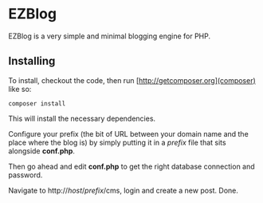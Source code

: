 EZBlog
======

EZBlog is a very simple and minimal blogging engine for PHP.

Installing
----------
To install, checkout the code, then run [http://getcomposer.org](composer) like so:

    composer install

This will install the necessary dependencies.

Configure your prefix (the bit of URL between your domain name and the place where the blog is) by simply putting it in a *prefix* file that sits alongside __conf.php__.

Then go ahead and edit __conf.php__ to get the right database connection and password.

Navigate to http://*host*/*prefix*/cms, login and create a new post. Done.

